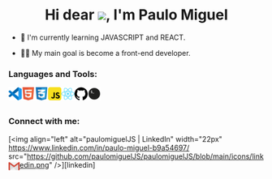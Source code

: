 <h1 align="center">Hi dear <img src="https://raw.githubusercontent.com/kaueMarques/kaueMarques/main/hi.gif" width="30px">, I'm Paulo Miguel</h1>

- 🔭 I'm currently learning JAVASCRIPT and REACT.

- 👨‍💻 My main goal is become a front-end developer.

### Languages and Tools:

<img align="left" alt="Visual Studio Code" width="26px" src="https://github.com/paulomiguelJS/paulomiguelJS/blob/main/icons/vscode.png" />
<img align="left" alt="HTML5" width="26px" src="https://github.com/paulomiguelJS/paulomiguelJS/blob/main/icons/html5.png" />
<img align="left" alt="CSS3" width="26px" src="https://github.com/paulomiguelJS/paulomiguelJS/blob/main/icons/css3.png" />
<img align="left" alt="JavaScript" width="26px" src="https://github.com/paulomiguelJS/paulomiguelJS/blob/main/icons/javascript.png" />
<img align="left" alt="React" width="26px" src="https://github.com/paulomiguelJS/paulomiguelJS/blob/main/icons/react.png" />
<img align="left" alt="GitHub" width="26px" src="https://github.com/paulomiguelJS/paulomiguelJS/blob/main/icons/github.png" />
<img align="left" alt="Terminal" width="26px" src="https://github.com/paulomiguelJS/paulomiguelJS/blob/main/icons/terminal.png" />

<br />
<br />

### Connect with me:

[<img align="left" alt="paulomiguelJS | LinkedIn" width="22px" <a> https://www.linkedin.com/in/paulo-miguel-b9a54697/<a/> src="https://github.com/paulomiguelJS/paulomiguelJS/blob/main/icons/linkedin.png" />][linkedin]
[<img align="left" alt="paulomiguelJS | Outlook" width="22px" src="https://github.com/paulomiguelJS/paulomiguelJS/blob/main/icons/gmail.png" />](mailto:paulomiguelblues@.com)
